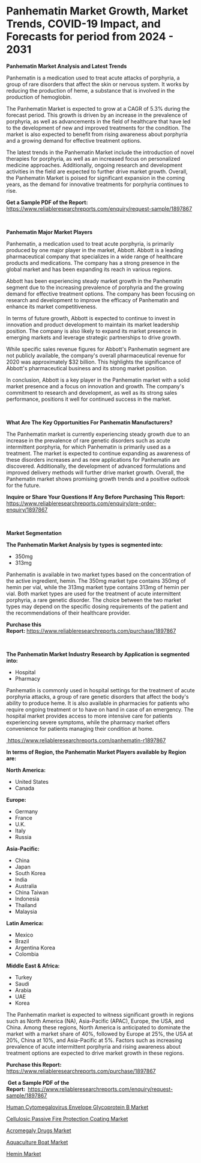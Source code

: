 <p><h1>Panhematin Market Growth, Market Trends, COVID-19 Impact, and Forecasts for period from 2024 - 2031</h1></p><p><strong>Panhematin Market Analysis and Latest Trends</strong></p>
<p><p>Panhematin is a medication used to treat acute attacks of porphyria, a group of rare disorders that affect the skin or nervous system. It works by reducing the production of heme, a substance that is involved in the production of hemoglobin.</p><p>The Panhematin Market is expected to grow at a CAGR of 5.3% during the forecast period. This growth is driven by an increase in the prevalence of porphyria, as well as advancements in the field of healthcare that have led to the development of new and improved treatments for the condition. The market is also expected to benefit from rising awareness about porphyria and a growing demand for effective treatment options.</p><p>The latest trends in the Panhematin Market include the introduction of novel therapies for porphyria, as well as an increased focus on personalized medicine approaches. Additionally, ongoing research and development activities in the field are expected to further drive market growth. Overall, the Panhematin Market is poised for significant expansion in the coming years, as the demand for innovative treatments for porphyria continues to rise.</p></p>
<p><strong>Get a Sample PDF of the Report:&nbsp;</strong> <a href="https://www.reliableresearchreports.com/enquiry/request-sample/1897867">https://www.reliableresearchreports.com/enquiry/request-sample/1897867</a></p>
<p>&nbsp;</p>
<p><strong>Panhematin Major Market Players</strong></p>
<p><p>Panhematin, a medication used to treat acute porphyria, is primarily produced by one major player in the market, Abbott. Abbott is a leading pharmaceutical company that specializes in a wide range of healthcare products and medications. The company has a strong presence in the global market and has been expanding its reach in various regions.</p><p>Abbott has been experiencing steady market growth in the Panhematin segment due to the increasing prevalence of porphyria and the growing demand for effective treatment options. The company has been focusing on research and development to improve the efficacy of Panhematin and enhance its market competitiveness.</p><p>In terms of future growth, Abbott is expected to continue to invest in innovation and product development to maintain its market leadership position. The company is also likely to expand its market presence in emerging markets and leverage strategic partnerships to drive growth.</p><p>While specific sales revenue figures for Abbott's Panhematin segment are not publicly available, the company's overall pharmaceutical revenue for 2020 was approximately $32 billion. This highlights the significance of Abbott's pharmaceutical business and its strong market position.</p><p>In conclusion, Abbott is a key player in the Panhematin market with a solid market presence and a focus on innovation and growth. The company's commitment to research and development, as well as its strong sales performance, positions it well for continued success in the market.</p></p>
<p>&nbsp;</p>
<p><strong>What Are The Key Opportunities For Panhematin Manufacturers?</strong></p>
<p><p>The Panhematin market is currently experiencing steady growth due to an increase in the prevalence of rare genetic disorders such as acute intermittent porphyria, for which Panhematin is primarily used as a treatment. The market is expected to continue expanding as awareness of these disorders increases and as new applications for Panhematin are discovered. Additionally, the development of advanced formulations and improved delivery methods will further drive market growth. Overall, the Panhematin market shows promising growth trends and a positive outlook for the future.</p></p>
<p><strong>Inquire or Share Your Questions If Any Before Purchasing This Report:</strong> <a href="https://www.reliableresearchreports.com/enquiry/pre-order-enquiry/1897867">https://www.reliableresearchreports.com/enquiry/pre-order-enquiry/1897867</a></p>
<p>&nbsp;</p>
<p><strong>Market Segmentation</strong></p>
<p><strong>The Panhematin Market Analysis by types is segmented into:</strong></p>
<p><ul><li>350mg</li><li>313mg</li></ul></p>
<p><p>Panhematin is available in two market types based on the concentration of the active ingredient, hemin. The 350mg market type contains 350mg of hemin per vial, while the 313mg market type contains 313mg of hemin per vial. Both market types are used for the treatment of acute intermittent porphyria, a rare genetic disorder. The choice between the two market types may depend on the specific dosing requirements of the patient and the recommendations of their healthcare provider.</p></p>
<p><strong>Purchase this Report:&nbsp;</strong><a href="https://www.reliableresearchreports.com/purchase/1897867">https://www.reliableresearchreports.com/purchase/1897867</a></p>
<p>&nbsp;</p>
<p><strong>The Panhematin Market Industry Research by Application is segmented into:</strong></p>
<p><ul><li>Hospital</li><li>Pharmacy</li></ul></p>
<p><p>Panhematin is commonly used in hospital settings for the treatment of acute porphyria attacks, a group of rare genetic disorders that affect the body's ability to produce heme. It is also available in pharmacies for patients who require ongoing treatment or to have on hand in case of an emergency. The hospital market provides access to more intensive care for patients experiencing severe symptoms, while the pharmacy market offers convenience for patients managing their condition at home.</p></p>
<p><a href="https://www.reliableresearchreports.com/panhematin-r1897867">&nbsp;https://www.reliableresearchreports.com/panhematin-r1897867</a></p>
<p><strong>In terms of Region, the Panhematin Market Players available by Region are:</strong></p>
<p>
    <p> <strong> North America: </strong>
        <ul>
            <li>United States</li>
            <li>Canada</li>
        </ul>
        </p> 
    <p> <strong> Europe: </strong>
        <ul>
            <li>Germany</li>
            <li>France</li>
            <li>U.K.</li>
            <li>Italy</li>
            <li>Russia</li>
        </ul>
        </p> 
    <p> <strong> Asia-Pacific: </strong>
        <ul>
            <li>China</li>
            <li>Japan</li>
            <li>South Korea</li>
            <li>India</li>
            <li>Australia</li>
            <li>China Taiwan</li>
            <li>Indonesia</li>
            <li>Thailand</li>
            <li>Malaysia</li>
        </ul>
        </p> 
    <p> <strong> Latin America: </strong>
        <ul>
            <li>Mexico</li>
            <li>Brazil</li>
            <li>Argentina Korea</li>
            <li>Colombia</li>
        </ul>
        </p> 
    <p> <strong> Middle East & Africa: </strong>
        <ul>
            <li>Turkey</li>
            <li>Saudi</li>
            <li>Arabia</li>
            <li>UAE</li>
            <li>Korea</li>
        </ul>
    </p>
    </p>
<p><p>The Panhematin market is expected to witness significant growth in regions such as North America (NA), Asia-Pacific (APAC), Europe, the USA, and China. Among these regions, North America is anticipated to dominate the market with a market share of 40%, followed by Europe at 25%, the USA at 20%, China at 10%, and Asia-Pacific at 5%. Factors such as increasing prevalence of acute intermittent porphyria and rising awareness about treatment options are expected to drive market growth in these regions.</p></p>
<p><strong>Purchase this Report: </strong><a href="https://www.reliableresearchreports.com/purchase/1897867">https://www.reliableresearchreports.com/purchase/1897867</a></p>
<p>&nbsp;<strong>Get a Sample PDF of the Report:&nbsp;&nbsp;</strong><a href="https://www.reliableresearchreports.com/enquiry/request-sample/1897867">https://www.reliableresearchreports.com/enquiry/request-sample/1897867</a></p>
<p><strong></strong></p>
<p><p><a href="https://www.linkedin.com/pulse/human-cytomegalovirus-envelope-glycoprotein-b-market-trends-hdf6c">Human Cytomegalovirus Envelope Glycoprotein B Market</a></p><p><a href="https://issuu.com/reportprime-2/docs/cellulosic-passive-fire-protection-coating-market-">Cellulosic Passive Fire Protection Coating Market</a></p><p><a href="https://github.com/lorenzaSchmeler/Market-Research-Report-List-1/blob/main/acromegaly-drugs-market.md">Acromegaly Drugs Market</a></p><p><a href="https://www.linkedin.com/pulse/aquaculture-boat-market-share-evolution-growth-trends-2024--uirse">Aquaculture Boat Market</a></p><p><a href="https://github.com/AdrianaPaucek2023/Market-Research-Report-List-1/blob/main/hemin-market.md">Hemin Market</a></p></p>
